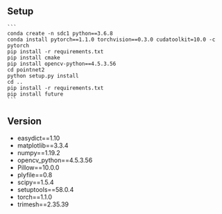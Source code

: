 ## Setup
    ```
    conda create -n sdc1 python==3.6.8
    conda install pytorch==1.1.0 torchvision==0.3.0 cudatoolkit=10.0 -c pytorch
    pip install -r requirements.txt
    pip install cmake
    pip install opencv-python==4.5.3.56
    cd pointnet2
    python setup.py install
    cd ..
    pip install -r requirements.txt
    pip install future
    ```
## Version
- easydict==1.10
- matplotlib==3.3.4
- numpy==1.19.2
- opencv_python==4.5.3.56
- Pillow==10.0.0
- plyfile==0.8
- scipy==1.5.4
- setuptools==58.0.4
- torch==1.1.0
- trimesh==2.35.39